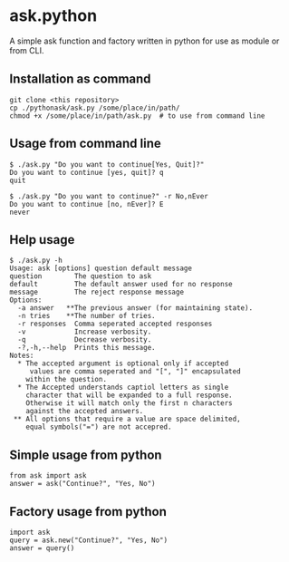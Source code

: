# ask.python
A simple ask function and factory written in python for use as module or from CLI.

## Installation as command
```
git clone <this repository>
cp ./pythonask/ask.py /some/place/in/path/
chmod +x /some/place/in/path/ask.py  # to use from command line
````

## Usage from command line
```
$ ./ask.py "Do you want to continue[Yes, Quit]?"
Do you want to continue [yes, quit]? q
quit

$ ./ask.py "Do you want to continue?" -r No,nEver
Do you want to continue [no, nEver]? E
never
```

## Help usage
```
$ ./ask.py -h
Usage: ask [options] question default message
question        The question to ask
default         The default answer used for no response
message         The reject response message
Options:
  -a answer   **The previous answer (for maintaining state).
  -n tries    **The number of tries.
  -r responses  Comma seperated accepted responses 
  -v            Increase verbosity.
  -q            Decrease verbosity.
  -?,-h,--help  Prints this message.
Notes:
  * The accepted argument is optional only if accepted 
     values are comma seperated and "[", "]" encapsulated 
    within the question.
  * The Accepted understands captiol letters as single 
    character that will be expanded to a full response.  
    Otherwise it will match only the first n characters 
    against the accepted answers.
 ** All options that require a value are space delimited, 
    equal symbols("=") are not accepred.
```

## Simple usage from python
```
from ask import ask
answer = ask("Continue?", "Yes, No")
```

## Factory usage from python
```
import ask
query = ask.new("Continue?", "Yes, No")
answer = query()
```

